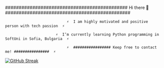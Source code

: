 ############################################# Hi there 👋 ##############################################

                                ⚡  I am highly motivated and positive person with tech passion  ⚡ 
    
                           ⚡  I’m currently learning Python programming in SoftUni in Sofia, Bulgaria  ⚡ 

                                ⚡  ################# Keep free to contact me! ################  ⚡ 


[![GitHub Streak](https://streak-stats.demolab.com?user=zabethye&theme=python-dark)](https://git.io/streak-stats)
